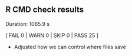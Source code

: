 ## R CMD check results

Duration: 1065.9 s

[ FAIL 0 | WARN 0 | SKIP 0 | PASS 25 ]

- Adjusted how we can control where files save
